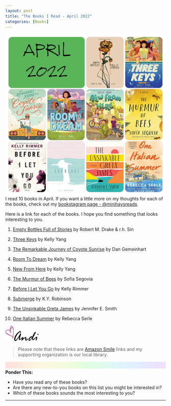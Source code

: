 ```yaml
---
layout: post
title: "The Books I Read - April 2022"
categories: [Books]
---
```

![books](/images/April2022Books.JPG)
I read 10 books in April. If you want a little more on my thoughts for each of the books, check out my [bookstagram page - @minihaysreads](http://instagram.com/minihaysreads). 

Here is a link for each of the books. I hope you find something that looks interesting to you. 

1. [Empty Bottles Full of Stories](https://smile.amazon.com/Empty-Bottles-Full-Stories-r-h/dp/1449496474/ref=tmm_pap_swatch_0?_encoding=UTF8&qid=1651538095&sr=8-1) by Robert M. Drake & r.h. Sin

2. [Three Keys](https://smile.amazon.com/Three-Keys-Front-Desk-Novel/dp/1338591398/ref=tmm_pap_swatch_0?_encoding=UTF8&qid=1651538361&sr=8-1) by Kelly Yang

3. [The Remarkable Journey of Coyote Sunrise](https://smile.amazon.com/Remarkable-Journey-Coyote-Sunrise/dp/1250233615/ref=tmm_pap_swatch_0?_encoding=UTF8&qid=1651538400&sr=8-1) by Dan Gemeinhart

4. [Room To Dream](https://smile.amazon.com/Room-Dream-Front-Desk-Novel/dp/1338621122/ref=tmm_hrd_swatch_0?_encoding=UTF8&qid=1651538434&sr=8-1) by Kelly Yang

5. [New From Here](https://smile.amazon.com/New-Here-Kelly-Yang/dp/1398505005/ref=tmm_pap_swatch_0?_encoding=UTF8&qid=1651538463&sr=8-1) by Kelly Yang

6. [The Murmur of Bees](https://smile.amazon.com/Murmur-Bees-Sofia-Segovia/dp/1542040507/ref=tmm_pap_swatch_0?_encoding=UTF8&qid=1651538487&sr=8-1) by Sofia Segovia

7. [Before I Let You Go](https://smile.amazon.com/Before-I-Let-You-Go/dp/1525820842/ref=tmm_pap_swatch_0?_encoding=UTF8&qid=1651538511&sr=8-1) by Kelly Rimmer

8. [Submerge](https://smile.amazon.com/Submerge-K-Y-Robinson/dp/1524850659/ref=tmm_pap_swatch_0?_encoding=UTF8&qid=1651538530&sr=8-3) by K.Y. Robinson

9. [The Unsinkable Greta James](https://smile.amazon.com/Unsinkable-Greta-James-Novel-ebook/dp/B096D6BCTF/ref=tmm_kin_swatch_0?_encoding=UTF8&qid=1651538554&sr=8-1) by Jennifer E. Smith

10. [One Italian Summer](https://smile.amazon.com/One-Italian-Summer-Rebecca-Serle/dp/1982166797/ref=tmm_hrd_swatch_0?_encoding=UTF8&qid=1651538581&sr=8-1) by Rebecca Serle

![Andi](/images/andi.jpg)

>Please note that these links are [Amazon Smile](https://smile.amazon.com/charity/smile/about?ref_=smi_se_rspo_laas_aas) links and my supporting organization is our local library.

![header](/images/SkinnyRainbow.jpg)
**Ponder This:**
- Have you read any of these books?
- Are there any new-to-you books on this list you might be interested in?
- Which of these books sounds the most interesting to you?

----